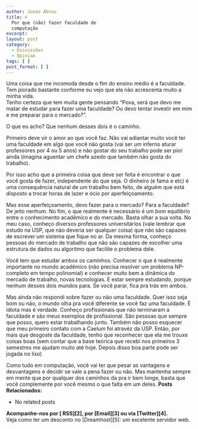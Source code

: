 ```yaml
---
author: Jonas Abreu
title: >
  Por que (não) fazer faculdade de
  computação
excerpt:
layout: post
category:
  - Discussões
  - Opiniao
tags: [ ]
post_format: [ ]
---
```

Uma coisa que me incomoda desde o fim do ensino médio é a faculdade. Tem piorado bastante conforme eu vejo que ela não acrescenta muito a minha vida.  
Tenho certeza que tem muita gente pensando “Poxa, será que devo me matar de estudar para fazer uma faculdade? Ou devo tentar investir em mim e me preparar para o mercado?”.

O que eu acho? Que nenhum desses dois é o caminho. 

Primeiro deve vir o amor ao que você faz. Não vai adiantar muito você ter uma faculdade em algo que você não gosta (vai ser um inferno aturar professores por 4 ou 5 anos) e não gostar do seu trabalho pode ser pior ainda (imagina aguentar um chefe azedo que também não gosta do trabalho).

Por isso acho que a primeira coisa que deve ser feita é encontrar o que você gosta de fazer, independente do que seja. O dinheiro (e fama e etc) é uma consequência natural de um trabalho bem feito, de alguém que está disposto a trocar horas de lazer e ócio por aperfeiçoamento.

Mas esse aperfeiçoamento, devo fazer para o mercado? Para a faculdade? De jeito nenhum. No fim, o que realmente é necessário é um bom equilibrio entre o conhecimento acadêmico e do mercado. Basta olhar a sua volta. No meu caso, conheço diversos professores universitários (vale lembrar que estudo na USP, que não deveria ser qualquer coisa) que não são capazes de escrever um sistema que fique no ar. Da mesma forma, conheço pessoas do mercado de trabalho que não são capazes de escolher uma estrutura de dados ou algorítmo que facilite o problema dele. 

Você tem que estudar ambos os caminhos. Conhecer o que é realmente importante no mundo acadêmico (não precisa resolver um problema NP-completo em tempo polinomial) e conhecer muito bem a dinâmica do mercado de trabalho, novas tecnologias. E estar sempre estudando, porque nenhum desses dois mundos para. Se você parar, fica pra trás em ambos.

Mas ainda não respondi sobre fazer ou não uma faculdade. Quer isso seja bom ou não, o mundo olha pra você diferente se você faz uma faculdade. É idiota mas é verdade. Conheço profissionais que não terminaram a faculdade e são meus exemplos de profissional. São pessoas que sempre que posso, quero estar trabalhando junto. Também não posso esquecer que meu primeiro contato com a Caelum foi atravéz da USP. Então, por mais que desgoste da faculdade, tenho que reconhecer que ela me trouxe coisas boas (sem contar que a base teórica que recebi nos primeiros 3 semestres me ajudam muito até hoje. Depois disso boa parte pode ser jogada no lixo)

Como tudo em computação, você vai ter que pesar as vantagens e desvantagens e decidir se vale a pena fazer ou não. Mas mantenha sempre em mente que por qualquer dos caminhos da pra ir bem longe, basta que você complemente por você mesmo o que falta em um deles. 
**Posts Relacionados:** 
*   No related posts









**Acompanhe-nos por [ RSS][2], por [Email][3] ou via [Twitter][4].**  
Veja como ter um desconto no [Dreamhost][5]: um excelente servidor web.

 [1]: https://twitter.com/share




